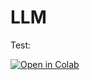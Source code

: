 # LLM

Test:

[![Open in Colab](https://colab.research.google.com/assets/colab-badge.svg)](https://colab.research.google.com/github/RCortez25/PhD/blob/main/LLM/test.ipynb)
